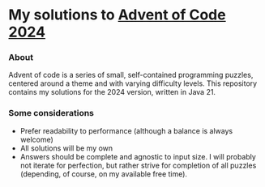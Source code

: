 # My solutions to [Advent of Code 2024](https://adventofcode.com/2024)
### About 
Advent of code is a series of small, self-contained programming puzzles, centered around a theme and with varying difficulty levels. This repository contains my solutions for the 2024 version, written in Java 21.

### Some considerations
* Prefer readability to performance (although a balance is always welcome)
* All solutions will be my own
* Answers should be complete and agnostic to input size. I will probably not iterate for perfection, but rather strive for completion of all puzzles (depending, of course, on my available free time).